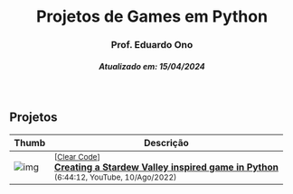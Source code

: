 <h1 align="center">Projetos de Games em Python</h1>

<h3 align="center">Prof. Eduardo Ono</h3>

<h5 align="center">Atualizado em: 15/04/2024</h5>

&nbsp;

## Projetos

| Thumb | Descrição |
| --- | --- |
| ![img](https://img.youtube.com/vi/T4IX36sP_0c/default.jpg) | <sup>[[Clear Code]]</sup><br>[__Creating a Stardew Valley inspired game in Python__](https://www.youtube.com/watch?v=T4IX36sP_0c)<br><sub>(6:44:12, YouTube, 10/Ago/2022)</sub> |

&nbsp;

[Clear Code]: https://www.youtube.com/@ClearCode
